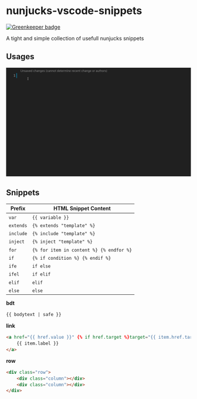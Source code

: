 # nunjucks-vscode-snippets 

[![Greenkeeper badge](https://badges.greenkeeper.io/stphn/nunjucks-vscode-snippets.svg)](https://greenkeeper.io/)

A tight and simple collection of usefull nunjucks snippets

## Usages

![Usage](images/usage.gif)

## Snippets

| Prefix      | HTML Snippet Content                             |
| ----------- | ------------------------------------------------ |
| `var`       | `{{ variable }}`                                 |
| `extends`   | `{% extends "template" %}`                       |
| `include`   | `{% include "template" %}`                       |
| `inject`    | `{% inject "template" %}`                        |
| `for`       | `{% for item in content %} {% endfor %}`         |
| `if`        | `{% if condition %} {% endif %}`                 |
| `ife`       | `if else`                                        |
| `ifel`      | `if elif`                                        |
| `elif`      | `elif`                                           |
| `else`      | `else`                                           |

**bdt**

```html
{{ bodytext | safe }}
```

**link** 

```html
<a href="{{ href.value }}" {% if href.target %}target="{{ item.href.target }}"{% endif %}>
	{{ item.label }}
</a>
```

**row**

```html
<div class="row">
	<div class="column"></div>
	<div class="column"></div>
</div>
```
